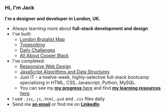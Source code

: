 ### Hi, I'm Jack 
**I'm a designer and developer in London, UK.**
- Always learning more about **full-stack development and design**
- I've built:
  - [London Brutalist Map](https://github.com/jones58/brutalist-map)
  - [Typesotting](https://github.com/jones58/typespotting)
  - [Daily Challenges](https://github.com/jones58/daily-challenges)
  - [All About Cooper Black](https://github.com/jones58/Cooper-Black-Info-Site)
- I've completed:
    - [Responsive Web Design](https://www.freecodecamp.org/certification/jones58/responsive-web-design)
    - [JavaScript Algorithms and Data Structures](https://www.freecodecamp.org/certification/jones58/javascript-algorithms-and-data-structures)
    - Just IT - a twelve-week, highly-selective full-stack bootcamp specialising in HTML, CSS, Javascript, Python, MySQL. 
    - You can see my [**my progress** here](https://progress.jackkershaw.net) and find [**my learning resources** here](https://github.com/jones58/Learning-Resources).
- I use `.jsx`,`.js`,`.html`,`.psd` and `.css` files daily
- Send me [**an email**](mailto:jkershaw986@gmail.com") or find me on [**LinkedIn**](https://www.linkedin.com/in/jackkershaw)
